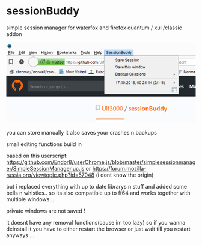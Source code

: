 # sessionBuddy
simple session manager for waterfox and firefox quantum / xul /classic addon

![GitHub Logo](screenshot.png)


you can store manually 
it also saves your crashes n backups 

small editing functions build in 

based on this userscript: 
https://github.com/Endor8/userChrome.js/blob/master/simplesessionmanager/SimpleSessionManager.uc.js
or
https://forum.mozilla-russia.org/viewtopic.php?id=57048
(i dont know the origin) 

but i replaced everything with up to date librarys n stuff and added some bells n whistles.. so its also compatible up to ff64 and works together with multiple windows ..

private windows are not saved ! 

it doesnt have any removal functions(cause im too lazy) so if you wanna deinstall it you have to either restart the browser or just wait till you restart anyways ...
